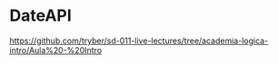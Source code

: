 # DateAPI
https://github.com/tryber/sd-011-live-lectures/tree/academia-logica-intro/Aula%20-%20Intro